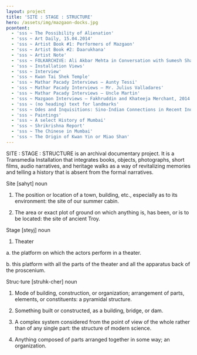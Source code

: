 ```yaml
---
layout: project
title: 'SITE : STAGE : STRUCTURE'
hero: /assets/img/mazgaon-docks.jpg
pcontent:
  - 'sss ~ The Possibility of Alienation'
  - 'sss ~ Art Daily, 15.04.2014'
  - 'sss ~ Artist Book #1: Performers of Mazgaon'
  - 'sss ~ Artist Book #2: Daarukhana'
  - 'sss ~ Artist Note'
  - 'sss ~ FOLKARCHIVE: Ali Akbar Mehta in Conversation with Sumesh Sharma, moderated by Latika Gupta, Bhau Daji Lad'
  - 'sss ~ Installation Views'
  - 'sss ~ Interview'
  - 'sss ~ Kwan Tai Shek Temple'
  - 'sss ~ Mathar Pacady Interviews – Aunty Tessi'
  - 'sss ~ Mathar Pacady Interviews – Mr. Julius Valladares'
  - 'sss ~ Mathar Pacady Interviews – Uncle Martin'
  - 'sss ~ Mazgaon Interviews – Fakhruddin and Khateeja Merchant, 2014'
  - 'sss ~ (no heading) text for landmarks'
  - 'sss ~ Odes and Inquisitions: Sino-Indian Connections in Recent Indian Art'
  - 'sss ~ Paintings'
  - 'sss ~ A select History of Mumbai'
  - 'sss ~ Shrikrishna Report'
  - 'sss ~ The Chinese in Mumbai'
  - 'sss ~ The Origin of Kwan Yin or Miao Shan'
---
```

SITE : STAGE : STRUCTURE is an archival documentary project. It is a Transmedia Installation that integrates books, objects, photographs, short films, audio narratives, and heritage walks as a way of revitalizing memories and telling a history that is absent from the formal narratives.



Site \[sahyt] noun

1. The position or location of a town, building, etc., especially as to its environment: the site of our summer cabin.

2. The area or exact plot of ground on which anything is, has been, or is to be located: the site of ancient Troy.



Stage \[steyj] noun

1. Theater

a. the platform on which the actors perform in a theater.

b. this platform with all the parts of the theater and all the apparatus back of the proscenium.



Struc·ture \[struhk-cher] noun

1. Mode of building, construction, or organization; arrangement of parts, elements, or constituents: a pyramidal structure.

2. Something built or constructed, as a building, bridge, or dam.

3. A complex system considered from the point of view of the whole rather than of any single part: the structure of modern science.

4. Anything composed of parts arranged together in some way; an organization.
